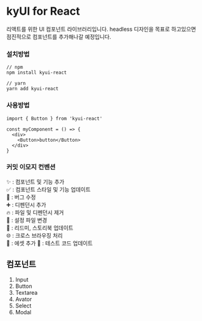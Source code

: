 # kyUI for React

리액트를 위한 UI 컴포넌트 라이브러리입니다.
headless 디자인을 목표로 하고있으면 점진적으로 컴포넌트를 추가해나갈 예정입니다.

### 설치방법

```
// npm
npm install kyui-react

// yarn
yarn add kyui-react
```

### 사용방법

```
import { Button } from 'kyui-react'

const myComponent = () => {
  <div>
    <Button>button</Button>
  </div>
}
```

### 커밋 이모지 컨벤션

✨ : 컴포넌트 및 기능 추가  
✅ : 컴포넌트 스타일 및 기능 업데이트  
🐛 : 버그 수정  
➕ : 디펜던시 추가  
🔥 : 파일 및 디펜던시 제거  
🔧 : 설정 파일 변경  
📝 : 리드미, 스토리북 업데이트  
🌐 : 크로스 브라우징 처리  
🍱 : 에셋 추가
🧪 : 테스트 코드 업데이트

## 컴포넌트

1. Input
2. Button
3. Textarea
4. Avator
5. Select
6. Modal
